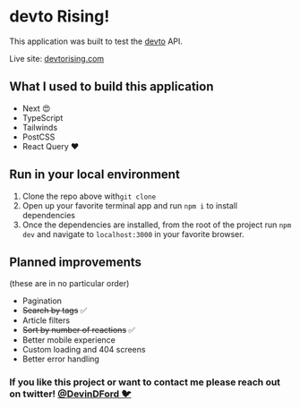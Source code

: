 # devto Rising!

This application was built to test the [devto](https://dev.to) API.

Live site: [devtorising.com](https://devtorising.com)

## What I used to build this application

- Next 😍
- TypeScript
- Tailwinds
- PostCSS
- React Query ❤️

## Run in your local environment

1. Clone the repo above with`git clone`
2. Open up your favorite terminal app and run `npm i` to install dependencies
3. Once the dependencies are installed, from the root of the project run `npm dev` and navigate to `localhost:3000` in your favorite browser.

## Planned improvements

(these are in no particular order)

- Pagination
- ~~Search by tags~~ ✅
- Article filters
- ~~Sort by number of reactions~~ ✅
- Better mobile experience
- Custom loading and 404 screens
- Better error handling

### If you like this project or want to contact me please reach out on twitter! [@DevinDFord 🐦](https://twitter.com/devindford)
